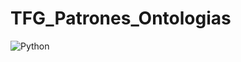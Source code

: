 # TFG_Patrones_Ontologias

![Python](https://img.shields.io/badge/python-3670A0?style=for-the-badge&logo=python&logoColor=ffdd54)
